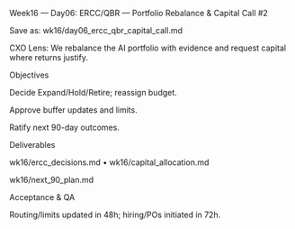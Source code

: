 Week16 — Day06: ERCC/QBR — Portfolio Rebalance & Capital Call #2

Save as: wk16/day06_ercc_qbr_capital_call.md

CXO Lens: We rebalance the AI portfolio with evidence and request capital where returns justify.

Objectives

Decide Expand/Hold/Retire; reassign budget.

Approve buffer updates and limits.

Ratify next 90-day outcomes.

Deliverables

wk16/ercc_decisions.md • wk16/capital_allocation.md

wk16/next_90_plan.md

Acceptance & QA

Routing/limits updated in 48h; hiring/POs initiated in 72h.
